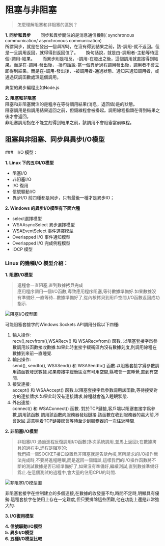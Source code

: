 # 阻塞与非阻塞
> 怎麼理解阻塞和非阻塞的區別？

**1. 同步和異步**　　
同步和異步關注的是消息通信機制( synchronous communication/ asynchronous communication)  
所謂同步，就是在發出一個*調用*時，在沒有得到結果之前，該-調用-就不返回。但是一旦調用返回，就得得到返回值了。　　
換句話說，就是由-調用者-主動等待這個-調用-結果。　　
而異步則是相反，-調用-在發出之後，這個調用就直接得到結果。而是在-調用-發出後，-換句話說-當一個異步過程調用發出後，調用者不會立即得到結果。而是在-調用-發出後，-被調用者-通過狀態、通知來通知調用者，或通過灰調函數處理這個調用。　　

典型的異步編程比如Node.js  

**2. 阻塞和非阻塞**  
阻塞和非阻塞關注的是程序在等待調用結果(消息，返回值)是的狀態。  
阻塞調用是指調用結果返回之前，但錢線程會被掛起。調用線程指頭在得到結果之後才會返回。  
非阻塞調用指在不能立刻得到結果之前，該調用不會阻塞當前線程。  　

## 阻塞與非阻塞、同步與異步I/O模型
###　I/O 模型：

**1. Linux 下的五中I/O模型**  
- 阻塞I/O
- 非阻塞I/O
- I/O 復用
- 信號驅動I/O
- 異步I/O
前四種都是同步，只有最後一種才是異步IO；  

**2. Windows 的異步I/O模型有下面六種**  
- select選擇模型
- WSAAsyncSelect 異步選擇模型
- WSAEventSelect 事件選擇模型
- Overlapped I/O 事件通知模型  
- Overlapped I/O 完成例程模型
- IOCP 模型

### Linux 的幾種I/O 模型介紹：
**1. 阻塞I/O模型**  
> 進程會一直阻塞,直到數據拷貝完成  
應用程序調用一個I/O函數,導致應用程序阻塞,等待數據準備好.如果數據沒有準備好,一直等待...數據準備好了,從內核拷貝到用戶空間,I/O函數返回成功指示.  

![阻塞I/O模型圖](http://img.blog.csdn.net/20140602181230593)

可能阻塞套接字的Windows Sockets API調用分爲以下四種:  
1. 輸入操作:  
recv(),recvfrom(),WSARecv() 和 WSARecvfrom() 函數. 以阻塞套接字爲參數調用該函數接收數據.如果此時套接字緩衝區內沒有數據刻度,則調用線程在數據到來前一直睡覺.  
2. 輸出操作:  
send(), sendto(), WSASend() 和 WSASendto() 函數.以阻塞套接字爲參數調用該函數發送數據.如果套接字緩衝區沒有可用空間,縣城會一直睡覺,直到有空間.  
3. 接受連接:  
accept() 和 WSAAccept() 函數.以阻塞套接字爲參數調用該函數,等待接受對方的連接請求.如果此時沒有連接請求,線程就會進入睡眠狀態.  
4. 外出連接:  
connect() 和 WSAConnect() 函數. 對於TCP鏈接,客戶端以阻塞套接字爲參數,調用該函數,調用該函數向服務器發起鏈接.該函數在收到服務器的贏大前,不會返回.這意味着TCP鏈接總會等待至少到服務器的一次往返時間.  

**2. 非阻塞I/O模型**   
> 非阻塞I/O 通過進程反復調用I/O函數(多次系統調用,並馬上返回);在數據拷貝的過程中,進程是阻塞的;  
我們把一個SOCKET接口設置爲非阻塞就是告訴內核,黨所請求的I/O操作無法完成時,不要將進程睡眠,而是返回一個錯誤,這樣我們的I/O操作函數將不斷的測試數據是否已經準備好了,如果沒有準備好,繼續測試,直到數據準備好爲止.在這個測試的過程中,會大量的佔用CPU的時間.  

![非阻塞I/O模型圖](http://img.blog.csdn.net/20140602181231609)

非阻塞套接字在控制建立的多個連接,在數據的收發量不均,時間不定時,明顯具有優勢.這種套接字在使用上存在一定難度,但只要排除這些困難,他在功能上還是非常強大的.  

**3. I/O復用模型**  
> 

**4. 信號驅動I/O模型**   
**5. 異步I/O模型**  
**6. 五種I/O模型比較**    

